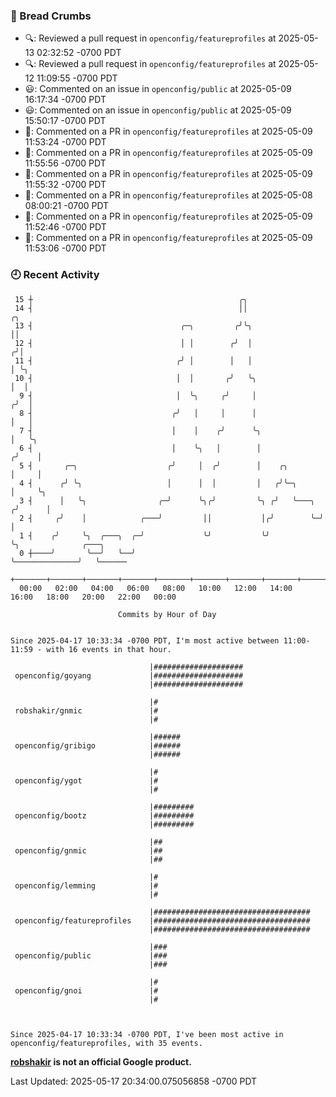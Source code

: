 ### 🍞 Bread Crumbs

 * 🔍: Reviewed a pull request in  `openconfig/featureprofiles` at 2025-05-13 02:32:52 -0700 PDT
 * 🔍: Reviewed a pull request in  `openconfig/featureprofiles` at 2025-05-12 11:09:55 -0700 PDT
 * 😃: Commented on an issue in `openconfig/public` at 2025-05-09 16:17:34 -0700 PDT
 * 😃: Commented on an issue in `openconfig/public` at 2025-05-09 15:50:17 -0700 PDT
 * 💬: Commented on a PR in  `openconfig/featureprofiles` at 2025-05-09 11:53:24 -0700 PDT
 * 💬: Commented on a PR in  `openconfig/featureprofiles` at 2025-05-09 11:55:56 -0700 PDT
 * 💬: Commented on a PR in  `openconfig/featureprofiles` at 2025-05-09 11:55:32 -0700 PDT
 * 💬: Commented on a PR in  `openconfig/featureprofiles` at 2025-05-08 08:00:21 -0700 PDT
 * 💬: Commented on a PR in  `openconfig/featureprofiles` at 2025-05-09 11:52:46 -0700 PDT
 * 💬: Commented on a PR in  `openconfig/featureprofiles` at 2025-05-09 11:53:06 -0700 PDT

### 🕘 Recent Activity
```
 15 ┼                                              ╭╮
 14 ┤                                              ││                    ╭╮
 13 ┤                                 ╭─╮         ╭╯╰╮                   ││
 12 ┤                                 │ │        ╭╯  │                  ╭╯│
 11 ┤                                ╭╯ │        │   │                  │ ╰╮
 10 ┤                                │  │       ╭╯   ╰╮                 │  │
  9 ┤                                │  ╰╮     ╭╯     │                ╭╯  │
  8 ┤                               ╭╯   │     │      │                │   │
  7 ┤                               │    │    ╭╯      ╰╮               │   ╰╮
  6 ┤                               │    ╰╮   │        │              ╭╯    │
  5 ┤       ╭─╮                    ╭╯     │  ╭╯        │    ╭╮        │     │
  4 ┤      ╭╯ ╰╮                   │      │  │         │   ╭╯╰─╮      │     ╰╮
  3 ┤      │   ╰╮                ╭─╯      ╰╮╭╯         ╰╮ ╭╯   ╰───╮ ╭╯      │
  2 ┤     ╭╯    │            ╭───╯         ││           │╭╯        ╰─╯       │
  1 ┤    ╭╯     ╰╮  ╭───╮  ╭─╯             ╰╯           ╰╯                   ╰╮              ╭───╮
  0 ┼────╯       ╰──╯   ╰──╯                                                  ╰──────────────╯   ╰──────
    +───────+───────+───────+───────+───────+───────+───────+───────+───────+───────+───────+───────+────
  00:00   02:00   04:00   06:00   08:00   10:00   12:00   14:00   16:00   18:00   20:00   22:00   00:00   

						Commits by Hour of Day


Since 2025-04-17 10:33:34 -0700 PDT, I'm most active between 11:00-11:59 - with 16 events in that hour.

```



```
                               |####################
 openconfig/goyang             |####################
                               |####################

                               |#
 robshakir/gnmic               |#
                               |#

                               |######
 openconfig/gribigo            |######
                               |######

                               |#
 openconfig/ygot               |#
                               |#

                               |#########
 openconfig/bootz              |#########
                               |#########

                               |##
 openconfig/gnmic              |##
                               |##

                               |#
 openconfig/lemming            |#
                               |#

                               |###################################
 openconfig/featureprofiles    |###################################
                               |###################################

                               |###
 openconfig/public             |###
                               |###

                               |#
 openconfig/gnoi               |#
                               |#



Since 2025-04-17 10:33:34 -0700 PDT, I've been most active in openconfig/featureprofiles, with 35 events.

```
**[robshakir](mailto:robjs@google.com) is not an official Google product.**  


Last Updated: 2025-05-17 20:34:00.075056858 -0700 PDT
